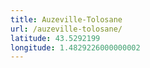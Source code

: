 ```yaml
---
title: Auzeville-Tolosane
url: /auzeville-tolosane/
latitude: 43.5292199
longitude: 1.4829226000000002
---
```

